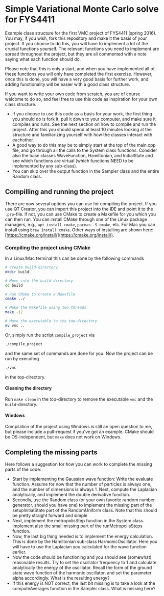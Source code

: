 # Simple Variational Monte Carlo solve for FYS4411

Example class structure for the first VMC project of FYS4411 (spring 2016). You may, if you wish, fork this repository and make it the basis of your project. If you choose to do this, you will have to implement a lot of the crucial functions yourself. The relevant functions you need to implement are spread throughout the project, but they are all commented with a note saying what each function should do.

Please note that this is only a start, and when you have implemented all of these functions you will only have completed the first exercise. However, once this is done, you will have a very good basis for further work, and adding functionality will be easier with a good class structure.

If you want to write your own code from scratch, you are of course welcome to do so, and feel free to use this code as inspiration for your own class structure.

- If you choose to use this code as a basis for your work, the first thing you should do is fork it, pull it down to your computer, and make sure it compiles and runs. See the next section on how to compile and run the project. After this you should spend at least 10 minutes looking at the structure and familiarizing yourself with how the classes interact with eachother.
- A good way to do this may be to simply start at the top of the main.cpp file, and go through all the calls to the System class functions. Consider also the base classes WaveFunction, Hamiltonian, and InitialState and see which functions are virtual (which functions NEED to be implemented by any sub-class).
- You can skip over the output function in the Sampler class and the entire Random class.


## Compilling and running the project
There are now several options you can use for compiling the project. If you use QT Creator, you can import this project into the IDE and point it to the `.pro`-file. If not, you can use CMake to create a Makefile for you which you can then run. You can install CMake through one of the Linux package managers, e.g., `apt install cmake`, `pacman -S cmake`, etc. For Mac you can install using `brew install cmake`. Other ways of installing are shown here: [https://cmake.org/install/](https://cmake.org/install/).

### Compiling the project using CMake
In a Linux/Mac terminal this can be done by the following commands
```bash
# Create build-directory
mkdir build

# Move into the build-directory
cd build

# Run CMake to create a Makefile
cmake ../

# Make the Makefile using two threads
make -j2

# Move the executable to the top-directory
mv vmc ..
```
Or, simply run the script `compile_project` via
```bash
./compile_project
```
and the same set of commands are done for you. Now the project can be run by executing
```bash
./vmc
```
in the top-directory.

#### Cleaning the directory
Run `make clean` in the top-directory to remove the executable `vmc` and the `build`-directory.

#### Windows
Compilation of the project using Windows is still an open question to me, but please include a pull-request if you've got an example. CMake should be OS-independent, but `make` does not work on Windows.

## Completing the missing parts ##
Here follows a suggestion for how you can work to complete the missing parts of the code:
- Start by implementing the Gaussian wave function: Write the evaluate function. Assume for now that the number of particles is always one, and the number of dimensions is always 1. Next, compute the Laplacian analytically, and implement the double derivative function.
- Secondly, use the Random class (or your own favorite random number generator, should you have one) to implement the missing part of the setupInitialState part of the RandomUniform class. Note that this should be pretty straight forward and simple.
- Next, implement the metropolisStep function in the System class. Implement also the small missing part of the runMetropolisSteps function.
- Now, the last big thing needed is to implement the energy calculation. This is done by the Hamiltonian sub-class HarmonicOscillator. Here you will have to use the Laplacian you calculated for the wave function earlier.
- Now the code should be functioning and you should see (somewhat) reasonable results. Try to set the oscillator frequency to 1 and calculate analytically the energy of the oscillator. Recall the form of the ground state wave function of the harmonic oscillator, and set the parameter alpha accordingly. What is the resulting energy?
- If this energy is NOT correct, the last bit missing is to take a look at the computeAverages function in the Sampler class. What is missing here?
